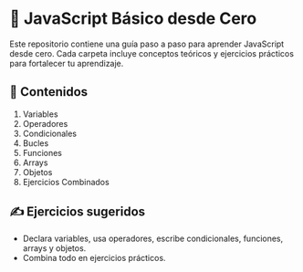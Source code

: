 # 🧠 JavaScript Básico desde Cero

Este repositorio contiene una guía paso a paso para aprender JavaScript desde cero. Cada carpeta incluye conceptos teóricos y ejercicios prácticos para fortalecer tu aprendizaje.

## 📌 Contenidos
1. Variables
2. Operadores
3. Condicionales
4. Bucles
5. Funciones
6. Arrays
7. Objetos
8. Ejercicios Combinados

## ✍️ Ejercicios sugeridos
- Declara variables, usa operadores, escribe condicionales, funciones, arrays y objetos.
- Combina todo en ejercicios prácticos.
